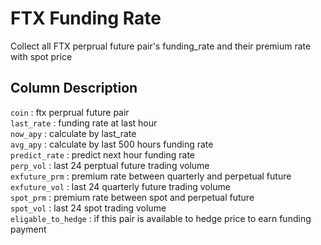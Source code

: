# FTX Funding Rate

Collect all FTX perprual future pair's funding_rate and their premium rate with spot price

## Column Description
`coin` : ftx perprual future pair  
`last_rate` : funding rate at last hour  
`now_apy` : calculate by last_rate  
`avg_apy` : calculate by last 500 hours funding rate  
`predict_rate` : predict next hour funding rate  
`perp_vol` : last 24 perptual future trading volume  
`exfuture_prm` : premium rate between quarterly and perpetual future  
`exfuture_vol` : last 24 quarterly future trading volume  
`spot_prm` : premium rate between spot and perpetual future  
`spot_vol` : last 24 spot trading volume  
`eligable_to_hedge` : if this pair is available to hedge price to earn funding payment  


